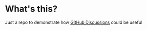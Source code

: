 # What's this?
Just a repo to demonstrate how [GitHub Discussions](https://docs.github.com/en/discussions/quickstart#introduction) could be useful


